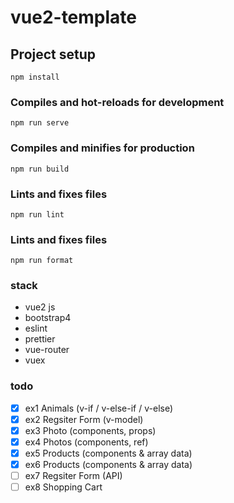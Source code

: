 # vue2-template

## Project setup

```
npm install
```

### Compiles and hot-reloads for development

```
npm run serve
```

### Compiles and minifies for production

```
npm run build
```

### Lints and fixes files

```
npm run lint
```

### Lints and fixes files

```
npm run format
```

### stack

- vue2 js
- bootstrap4
- eslint
- prettier
- vue-router
- vuex

### todo

- [x] ex1 Animals (v-if / v-else-if / v-else)
- [x] ex2 Regsiter Form (v-model)
- [x] ex3 Photo (components, props)
- [x] ex4 Photos (components, ref)
- [x] ex5 Products (components & array data)
- [x] ex6 Products (components & array data)
- [ ] ex7 Regsiter Form (API)
- [ ] ex8 Shopping Cart
